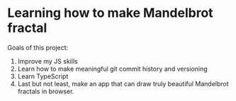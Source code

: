 # Learning how to make Mandelbrot fractal

Goals of this project:

1) Improve my JS skills
2) Learn how to make meaningful git commit history and versioning
3) Learn TypeScript
4) Last but not least, make an app that can draw truly beautiful Mandelbrot fractals in browser.

